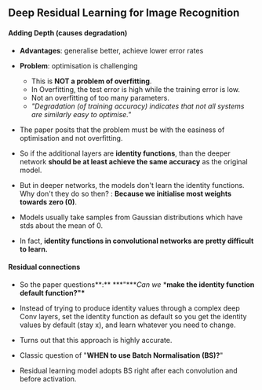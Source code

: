 ## **Deep Residual Learning for Image Recognition**

#### **Adding Depth (causes degradation)**

- **Advantages**: generalise better, achieve lower error rates
- **Problem**: optimisation is challenging
  - This is **NOT a problem of overfitting**.
  - In Overfitting, the test error is high while the training error is low.
  - Not an overfitting of too many parameters.
  - *"Degradation (of training accuracy) indicates that not all systems are similarly easy to optimise."*

- The paper posits that the problem must be with the easiness of optimisation and not overfitting.
- So if the additional layers are **identity functions**, than the deeper network **should be at least achieve the same accuracy** as the original model.
- But in deeper networks, the models don't learn the identity functions. Why don't they do so then? : **Because we initialise most weights towards zero (0)**.
- Models usually take samples from Gaussian distributions which have stds about the mean of 0.
- In fact, **identity functions in convolutional networks are pretty difficult to learn.**

#### **Residual connections**

- So the paper questions**:** ***"\****Can we* ***make the identity function default function?"\***
- Instead of trying to produce identity values through a complex deep Conv layers, set the identity function as default so you get the identity values by default (stay x), and learn whatever you need to change.
- Turns out that this approach is highly accurate.

- Classic question of "**WHEN to use Batch Normalisation (BS)?**"

- Residual learning model adopts BS right after each convolution and before activation.